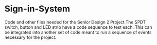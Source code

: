 # Sign-in-System
Code and other files needed for the Senior Design 2 Project
The SPDT switch, button and LED strip have a code sequence to test each. This can be integrated into another set of code meant to run a sequence of events necessary for the project.
